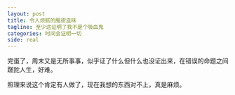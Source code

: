```yaml
---
layout: post
title: 令人烦腻的腥甜滋味
tagline: 至少这证明了我不是个吸血鬼
categories: 时间会证明一切
side: real
---
```


完蛋了，周末又是无所事事，似乎证了什么但什么也没证出来，在错误的命题之间蹉跎人生，好难。

照理来说这个肯定有人做了，现在我想的东西对不上，真是麻烦。